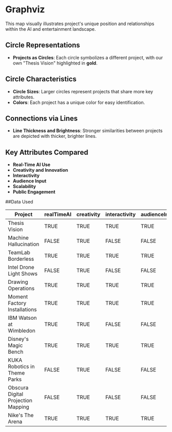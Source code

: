 # Graphviz
This map visually illustrates project's unique position and relationships within the AI and entertainment landscape.

## Circle Representations
- **Projects as Circles**: Each circle symbolizes a different project, with our own "Thesis Vision" highlighted in **gold**.

## Circle Characteristics
- **Circle Sizes**: Larger circles represent projects that share more key attributes.
- **Colors**: Each project has a unique color for easy identification.

## Connections via Lines
- **Line Thickness and Brightness**: Stronger similarities between projects are depicted with thicker, brighter lines.

## Key Attributes Compared
- **Real-Time AI Use**
- **Creativity and Innovation**
- **Interactivity**
- **Audience Input**
- **Scalability**
- **Public Engagement**

##Data Used

| Project                          | realTimeAI | creativity | interactivity | audienceInput | scalability | publicEngagement |
|----------------------------------|------------|------------|---------------|---------------|-------------|------------------|
| Thesis Vision                    | TRUE       | TRUE       | TRUE          | TRUE          | TRUE        | TRUE             |
| Machine Hallucination            | FALSE      | TRUE       | FALSE         | FALSE         | FALSE       | TRUE             |
| TeamLab Borderless               | TRUE       | TRUE       | TRUE          | TRUE          | FALSE       | TRUE             |
| Intel Drone Light Shows          | FALSE      | TRUE       | FALSE         | FALSE         | FALSE       | TRUE             |
| Drawing Operations               | TRUE       | TRUE       | TRUE          | TRUE          | FALSE       | TRUE             |
| Moment Factory Installations     | TRUE       | TRUE       | TRUE          | TRUE          | FALSE       | TRUE             |
| IBM Watson at Wimbledon          | TRUE       | TRUE       | FALSE         | FALSE         | TRUE        | FALSE            |
| Disney's Magic Bench             | TRUE       | TRUE       | TRUE          | TRUE          | FALSE       | TRUE             |
| KUKA Robotics in Theme Parks     | FALSE      | TRUE       | FALSE         | FALSE         | FALSE       | TRUE             |
| Obscura Digital Projection Mapping | FALSE    | TRUE       | FALSE         | FALSE         | FALSE       | TRUE             |
| Nike's The Arena                 | TRUE       | TRUE       | TRUE          | TRUE          | FALSE       | TRUE             |
